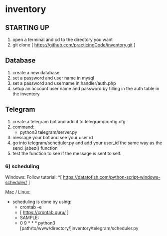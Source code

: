 # inventory

## STARTING UP
1) open a terminal and cd to the directory you want
2) git clone [ https://github.com/practicingCode/inventory.git ]

## Database
1) create a new database
2) set a password and user name in mysql
3) set a password and username in handler/auth.php
4) setup an account user name and password by filling in the auth table in the inventory

## Telegram
1) create a telegram bot and add it to telegram/config.cfg
2) command: 
     * python3 telegram/server.py
3) message your bot and see your user id
4) go into telegram/scheduler.py and add your user_id the same way as the send_jabez() function
5) test the function to see if the message is sent to self.

### 6) scheduling
Windows:
   Follow tutorial:
  *[ https://datatofish.com/python-script-windows-scheduler/ ]
     
Mac / Linux:
  * scheduling is done by using:
     * crontab -e
     - [ https://crontab.guru/ ] 
     * SAMPLE:
      *  0 9 * * * python3 [path/to/www/directory/]inventory/telegram/scheduler.py

